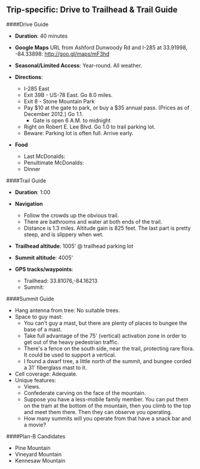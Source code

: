 Trip-specific: Drive to Trailhead & Trail Guide
--------------------------------------------------------
####Drive Guide

* **Duration**: 40 minutes
* **Google Maps** URL from Ashford Dunwoody Rd and I-285 at 33.91998, -84.33898: http://goo.gl/maps/mF3hd
* **Seasonal/Limited Access**: Year-round.  All weather.
* **Directions**:
    * I-285 East
    * Exit 39B - US-78 East.  Go 8.0 miles.
    * Exit 8 - Stone Mountain Park
    * Pay $10 at the gate to park, or buy a $35 annual pass. (Prices as of December 2012.)  Go 1.1.
        * Gate is open 6 A.M. to midnight
    * Right on Robert E. Lee Blvd. Go 1.0 to trail parking lot.
    * Beware: Parking lot is often full.  Arrive early.

* **Food**
    * Last McDonalds: 
    * Penultimate McDonalds: 
    * Dinner

####Trail Guide

* **Duration**: 1:00
* **Navigation**
    * Follow the crowds up the obvious trail.
    * There are bathrooms and water at both ends of the trail.
    * Distance is 1.3 miles.  Altitude gain is 825 feet.  The last part is pretty steep, and is slippery when wet.

* **Trailhead altitude**: 1005' @ trailhead parking lot
* **Summit altitude**: 4005'	
* **GPS tracks/waypoints**:
    * Trailhead: 33.81076,-84.16213
    * Summit: 

####Summit Guide

* Hang antenna from tree: No suitable trees.
* Space to guy mast: 
    * You can't guy a mast, but there are plenty of places to bungee the base of a mast.
    * Take full advantage of the 75' (vertical) activation zone in order to get out of the heavy  pedestrian traffic.
    * There's a fence on the south side, near the trail, protecting rare flora. It could be used to support a vertical.
    * I found a dwarf tree, a little north of the summit, and bungee corded a 31' fiberglass mast to it.
* Cell coverage: Adequate.
* Unique features:
    * Views.  
    * Confederate carving on the face of the mountain.
    * Suppose you have a less-mobile family member.  You can put them on the tram at the bottom of the mountain, then you climb to the top and meet them there.  Then they can observe you operating.
    * How many summits will you operate from that have a snack bar and a movie?

####Plan-B Candidates

* Pine Mountain
* Vineyard Mountain
* Kennesaw Mountain

